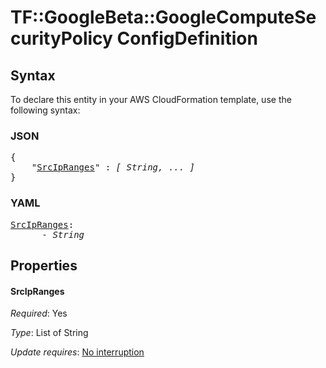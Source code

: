 # TF::GoogleBeta::GoogleComputeSecurityPolicy ConfigDefinition

## Syntax

To declare this entity in your AWS CloudFormation template, use the following syntax:

### JSON

<pre>
{
    "<a href="#srcipranges" title="SrcIpRanges">SrcIpRanges</a>" : <i>[ String, ... ]</i>
}
</pre>

### YAML

<pre>
<a href="#srcipranges" title="SrcIpRanges">SrcIpRanges</a>: <i>
      - String</i>
</pre>

## Properties

#### SrcIpRanges

_Required_: Yes

_Type_: List of String

_Update requires_: [No interruption](https://docs.aws.amazon.com/AWSCloudFormation/latest/UserGuide/using-cfn-updating-stacks-update-behaviors.html#update-no-interrupt)

